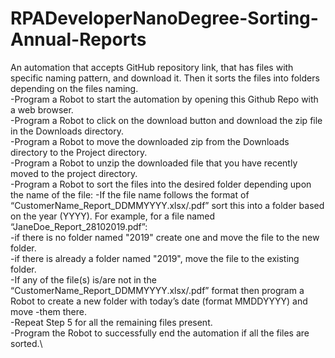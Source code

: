 # RPADeveloperNanoDegree-Sorting-Annual-Reports
An automation that accepts GitHub repository link, that has files with specific naming pattern, and download it. Then it sorts the files into folders depending on the files naming.\
-Program a Robot to start the automation by opening this Github Repo with a web browser.\
-Program a Robot to click on the download button and download the zip file in the Downloads directory.\
-Program a Robot to move the downloaded zip from the Downloads directory to the Project directory.\
-Program a Robot to unzip the downloaded file that you have recently moved to the project directory.\
-Program a Robot to sort the files into the desired folder depending upon the name of the file:
-If the file name follows the format of “CustomerName_Report_DDMMYYYY.xlsx/.pdf” sort this into a folder based on the year (YYYY). For example, for a file named “JaneDoe_Report_28102019.pdf”:\
	-if there is no folder named "2019" create one and move the file to the new folder.\
	-if there is already a folder named "2019", move the file to the existing folder.\
	-If any of the file(s) is/are not in the “CustomerName_Report_DDMMYYYY.xlsx/.pdf” format then program a Robot to create a new folder with today’s date (format MMDDYYYY) and move 	-them there.\
	-Repeat Step 5 for all the remaining files present.\
	-Program the Robot to successfully end the automation if all the files are sorted.\
